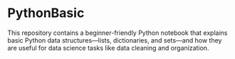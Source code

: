 # PythonBasic
This repository contains a beginner-friendly Python notebook that explains basic Python data structures—lists, dictionaries, and sets—and how they are useful for data science tasks like data cleaning and organization.
